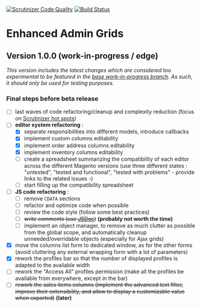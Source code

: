 [![Scrutinizer Code Quality](https://scrutinizer-ci.com/g/mage-eag/mage-enhanced-admin-grids/badges/quality-score.png?b=1.0.0-wip-edge)](https://scrutinizer-ci.com/g/mage-eag/mage-enhanced-admin-grids/?branch=1.0.0-wip-edge) [![Build Status](https://scrutinizer-ci.com/g/mage-eag/mage-enhanced-admin-grids/badges/build.png?b=1.0.0-wip)](https://scrutinizer-ci.com/g/mage-eag/mage-enhanced-admin-grids/build-status/1.0.0-wip)

# Enhanced Admin Grids
## Version 1.0.0 (work-in-progress / edge)

_This version includes the latest changes which are considered too experimental to be featured in the [base work-in-progress branch](https://github.com/mage-eag/mage-enhanced-admin-grids/tree/1.0.0-wip). As such, it should only be used for testing purposes._

### Final steps before beta release
- [ ] last waves of code refactoring/cleanup and complexity reduction (focus on [Scrutinizer hot spots](https://scrutinizer-ci.com/g/mage-eag/mage-enhanced-admin-grids/code-structure/1.0.0-wip/hot-spots))
- [ ] **editor system refactoring** :
    - [X] separate responsibilities into different models, introduce callbacks
    - [X] implement custom columns editability
    - [X] implement order address columns editability
    - [X] implement inventory columns editability
    - [ ] create a spreadsheet summarizing the compatibility of each editor across the different Magento versions (use three different states : "untested", "tested and functional", "tested with problems" - provide links to the related issues -)
    - [ ] start filling up the compatibility spreadsheet
- [ ] **JS code refactoring** :
    - [ ] remove `CDATA` sections
    - [ ] refactor and optimize code when possible
    - [ ] review the code style (follow some best practices)
    - [ ] ~~write comments (use [JSDoc](http://usejsdoc.org/index.html))~~ **(probably not worth the time)**
    - [ ] implement an object manager, to remove as much clutter as possible from the global scope, and automatically cleanup unneeded/overridable objects (especially for Ajax grids)
- [X] move the columns list form to dedicated window, as for the other forms (avoid cluttering any external wrapping form with a lot of parameters)
- [X] rework the profiles bar so that the number of displayed profiles is adapted to the available width
- [ ] rework the "Access All" profiles permission (make all the profiles be available from everywhere, except in the bar)
- [ ] ~~rework the sales items columns (implement the advanced text filter, improve their extensibility, and allow to display a customizable value when exported)~~ **(later)**